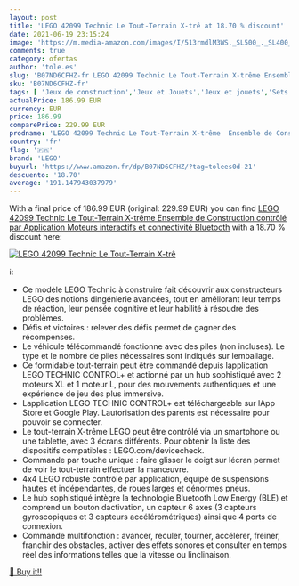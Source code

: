 ```yaml
---
layout: post
title: 'LEGO 42099 Technic Le Tout-Terrain X-trê at 18.70 % discount'
date: 2021-06-19 23:15:24
image: 'https://m.media-amazon.com/images/I/513rmdlM3WS._SL500_._SL400_.jpg'
comments: true
category: ofertas
author: 'tole.es'
slug: 'B07ND6CFHZ-fr LEGO 42099 Technic Le Tout-Terrain X-trême Ensemble de...'
sku: 'B07ND6CFHZ-fr'
tags: [ 'Jeux de construction','Jeux et Jouets','Jeux et jouets','Sets de jeux de construction','lego', ]
actualPrice: 186.99 EUR
currency: EUR
price: 186.99
comparePrice: 229.99 EUR
prodname: 'LEGO 42099 Technic Le Tout-Terrain X-trême  Ensemble de Construction contrôlé par Application  Moteurs interactifs et connectivité Bluetooth'
country: 'fr'
flag: '🇫🇷'
brand: 'LEGO'
buyurl: 'https://www.amazon.fr/dp/B07ND6CFHZ/?tag=tolees0d-21'
descuento: '18.70'
average: '191.147943037979'
---
```


With a final price of 186.99 EUR (original: 229.99 EUR) you can find [LEGO 42099 Technic Le Tout-Terrain X-trême  Ensemble de Construction contrôlé par Application  Moteurs interactifs et connectivité Bluetooth](https://www.amazon.fr/dp/B07ND6CFHZ/?tag=tolees0d-21) with a  18.70 % discount here:

[![LEGO 42099 Technic Le Tout-Terrain X-trê](https://m.media-amazon.com/images/I/513rmdlM3WS._SL500_._SL400_.jpg)](https://www.amazon.fr/dp/B07ND6CFHZ/?tag=tolees0d-21)

ℹ️:

- Ce modèle LEGO Technic à construire fait découvrir aux constructeurs LEGO des notions dingénierie avancées, tout en améliorant leur temps de réaction, leur pensée cognitive et leur habilité à résoudre des problèmes.
- Défis et victoires : relever des défis permet de gagner des récompenses.
- Le véhicule télécommandé fonctionne avec des piles (non incluses). Le type et le nombre de piles nécessaires sont indiqués sur lemballage.
- Ce formidable tout-terrain peut être commandé depuis lapplication LEGO TECHNIC CONTROL+ et actionné par un hub sophistiqué avec 2 moteurs XL et 1 moteur L, pour des mouvements authentiques et une expérience de jeu des plus immersive.
- Lapplication LEGO TECHNIC CONTROL+ est téléchargeable sur lApp Store et Google Play. Lautorisation des parents est nécessaire pour pouvoir se connecter.
- Le tout-terrain X-trême LEGO peut être contrôlé via un smartphone ou une tablette, avec 3 écrans différents. Pour obtenir la liste des dispositifs compatibles : LEGO.com/devicecheck.
- Commande par touche unique : faire glisser le doigt sur lécran permet de voir le tout-terrain effectuer la manœuvre.
- 4x4 LEGO robuste contrôlé par application, équipé de suspensions hautes et indépendantes, de roues larges et dénormes pneus.
- Le hub sophistiqué intègre la technologie Bluetooth Low Energy (BLE) et comprend un bouton dactivation, un capteur 6 axes (3 capteurs gyroscopiques et 3 capteurs accélérométriques) ainsi que 4 ports de connexion.
- Commande multifonction : avancer, reculer, tourner, accélérer, freiner, franchir des obstacles, activer des effets sonores et consulter en temps réel des informations telles que la vitesse ou linclinaison.

[🛒 Buy it!!](https://www.amazon.fr/dp/B07ND6CFHZ/?tag=tolees0d-21)
